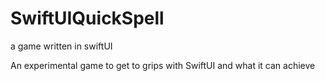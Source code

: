 # SwiftUIQuickSpell
a game written in swiftUI

An experimental game to get to grips with SwiftUI and what it can achieve

